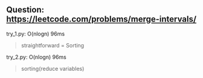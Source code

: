 Question: https://leetcode.com/problems/merge-intervals/
---

try_1.py: O(nlogn) 96ms
> straightforward = Sorting

try_2.py: O(nlogn) 96ms
> sorting(reduce variables)
